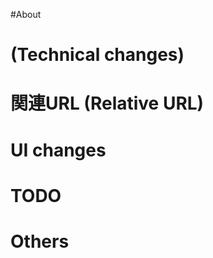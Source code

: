 #About

<!--
* Why change it
* Resolutions
-->

# (Technical changes)

<!--
* What changed
* Flow
* Data changes
-->

# 関連URL (Relative URL)

<!--
* #issue ID
* image URL
* UI URL
* Other web service URL
* Library URL
-->

# UI changes

<!--
* Screenshots
-->


# TODO

<!--
* Remaining works
-->

# Others

